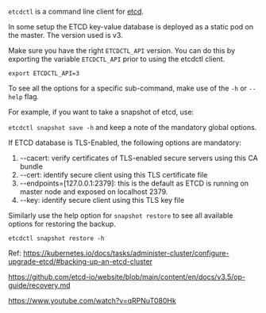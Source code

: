 `etcdctl` is a command line client for [etcd](https://github.com/coreos/etcd).

In some setup the ETCD key-value database is deployed as a static pod on the master. The version used is v3.

Make sure you have the right `ETCDCTL_API` version. You can do this by exporting the variable `ETCDCTL_API` prior to using the etcdctl client.
```
export ETCDCTL_API=3
```

To see all the options for a specific sub-command, make use of the `-h` or `--help` flag.

For example, if you want to take a snapshot of etcd, use:

`etcdctl snapshot save -h` and keep a note of the mandatory global options.

If ETCD database is TLS-Enabled, the following options are mandatory:

1. --cacert: verify certificates of TLS-enabled secure servers using this CA bundle
2. --cert: identify secure client using this TLS certificate file
3. --endpoints=[127.0.0.1:2379]: this is the default as ETCD is running on master node and exposed on localhost 2379.
4. --key: identify secure client using this TLS key file

Similarly use the help option for `snapshot restore` to see all available options for restoring the backup.
```
etcdctl snapshot restore -h
```

Ref:
https://kubernetes.io/docs/tasks/administer-cluster/configure-upgrade-etcd/#backing-up-an-etcd-cluster

https://github.com/etcd-io/website/blob/main/content/en/docs/v3.5/op-guide/recovery.md

https://www.youtube.com/watch?v=qRPNuT080Hk

